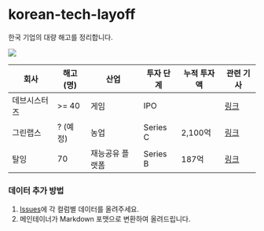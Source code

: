 # korean-tech-layoff
한국 기업의 대량 해고를 정리합니다.


<img src="https://img.shields.io/badge/%EC%B5%9C%EC%A2%85%EC%88%98%EC%A0%95%EC%9D%BC-2023.02.01-brightgreen" />

| 회사     | 해고(명)  | 산업       | 투자 단계    | 누적 투자액 | 관련 기사                                                                                                                                                                                                                                                                                                                                                                                                                                                                                                                              |
| ------ | ------ | -------- | -------- | ------ | ---------------------------------------------------------------------------------------------------------------------------------------------------------------------------------------------------------------------------------------------------------------------------------------------------------------------------------------------------------------------------------------------------------------------------------------------------------------------------------------------------------------------------------- |
| 데브시스터즈 | >= 40   | 게임       | IPO      |         | [링크](https://it.chosun.com/site/data/html_dir/2023/01/31/2023013100990.html)                                                                                                                                                                                                                                                                                                                                                                                                                                                                   |
| 그린랩스   | ? (예정) | 농업       | Series C | 2,100억 | [링크](https://news.mt.co.kr/mtview.php?no=2023020111284153447)                                                                                                                                                                                                                                                                                                                                                                                                                                                            |
| 탈잉     | 70     | 재능공유 플랫폼 | Series B | 187억   | [링크](http://www.newsworker.co.kr/news/articleView.html?idxno=180867#:~:text=%EC%B5%9C%EA%B7%BC%20%EC%9E%AC%EB%8A%A5%20%EA%B3%B5%EC%9C%A0%20%ED%94%8C%EB%9E%AB%ED%8F%BC%20%ED%83%88%EC%9E%89,%EB%8A%94%2025%EB%AA%85%EC%9C%BC%EB%A1%9C%20%EC%A4%84%EC%97%88%EB%8B%A4.) |



### 데이터 추가 방법

1. [Issues](https://github.com/sinwoobang/korean-tech-layoff/issues)에 각 컬럼별 데이터를 올려주세요.
2. 메인테이너가 Markdown 포맷으로 변환하여 올려드립니다.
